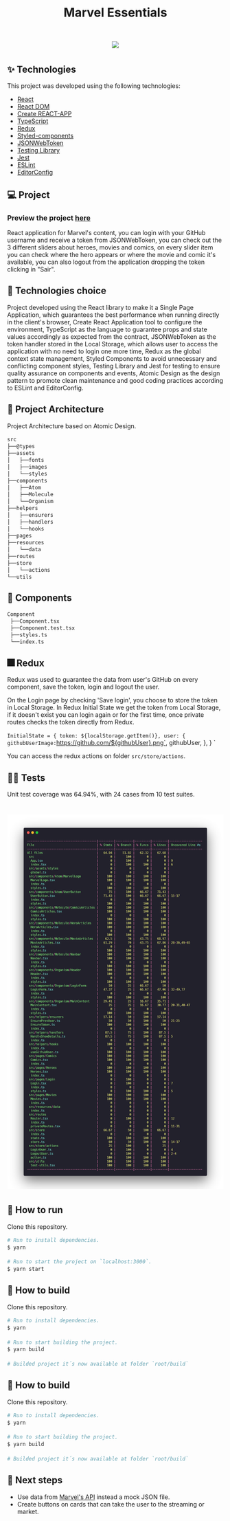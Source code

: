 <h1 align="center">Marvel Essentials</h1>

<h1 align="center"><img src="./src/assets/images/preview.gif" /></h1>

## ✨ Technologies

This project was developed using the following technologies:

- [React](https://reactjs.org/)
- [React DOM](https://pt-br.reactjs.org/docs/react-dom.html)
- [Create REACT-APP](https://github.com/facebook/create-react-app)
- [TypeScript](https://www.typescriptlang.org/)
- [Redux](https://react-redux.js.org/)
- [Styled-components](https://www.styled-components.com/)
- [JSONWebToken](https://jwt.io/)
- [Testing Library](https://testing-library.com/)
- [Jest](https://jestjs.io/pt-BR/)
- [ESLint](https://eslint.org/)
- [EditorConfig](https://editorconfig.org/)

## 💻 Project

### Preview the project [here](https://marvel-essentials-fss.vercel.app)

React application for Marvel's content, you can login with your GitHub username and receive a token from JSONWebToken, you can check out the 3 different sliders about heroes, movies and comics, on every slider item you can check where the hero appears or where the movie and comic it's available, you can also logout from the application dropping the token clicking in "Sair".

## 🔧 Technologies choice

Project developed using the React library to make it a Single Page Application, which guarantees the best performance when running directly in the client's browser, Create React Application tool to configure the environment, TypeScript as the language to guarantee props and state values accordingly as expected from the contract, JSONWebToken as the token handler stored in the Local Storage, which allows user to access the application with no need to login one more time, Redux as the global context state management, Styled Components to avoid unnecessary and conflicting component styles, Testing Library and Jest for testing to ensure quality assurance on components and events, Atomic Design as the design pattern to promote clean maintenance and good coding practices according to ESLint and EditorConfig.

 ## 🔨 Project Architecture

 Project Architecture based on Atomic Design.

 ```
 src
 ├──@types
 ├──assets
 │   ├──fonts
 │   ├──images
 │   └──styles
 ├──components
 │   ├──Atom
 │   ├──Molecule
 │   └──Organism
 ├──helpers
 │   ├──ensurers
 │   ├──handlers
 │   └──hooks
 ├──pages
 ├──resources
 │   └──data
 ├──routes
 ├──store
 │   └──actions
 └──utils
 ```

 ## 🧪 Components

 ```
 Component
  ├──Component.tsx
  ├──Component.test.tsx
  ├──styles.ts
  └──index.ts
 ```

 ## 🎆 Redux

  Redux was used to guarantee the data from user's GitHub on every component, save the token, login and logout the user.

  On the Login page by checking 'Save login', you choose to store the token in Local Storage. In Redux Initial State we get the token from Local Storage, if it doesn't exist you can login again or for the first time, once private routes checks the token directly from Redux.

 `
  InitialState = {
    token: ${localStorage.getItem()},
    user: {
      githubUserImage: `https://github.com/${githubUser}.png`,
      githubUser,
    },
  }
 `

You can access the redux actions on folder `src/store/actions`.

## 👷‍♀️ Tests

Unit test coverage was 64.94%, with 24 cases from 10 test suites.

<h1 align="center"><img src="./src/assets/images/tests-coverage.png" /></h1>

## 🚀 How to run

Clone this repository.
```bash
# Run to install dependencies.
$ yarn

# Run to start the project on `localhost:3000`.
$ yarn start
```

## 🚧 How to build

Clone this repository.
```bash
# Run to install dependencies.
$ yarn

# Run to start building the project.
$ yarn build

# Builded project it´s now available at folder `root/build`
```

## 🚧 How to build

Clone this repository.
```bash
# Run to install dependencies.
$ yarn

# Run to start building the project.
$ yarn build

# Builded project it´s now available at folder `root/build`
```

## 💎 Next steps

- Use data from [Marvel's API](https://developer.marvel.com/) instead a mock JSON file.
- Create buttons on cards that can take the user to the streaming or market.
